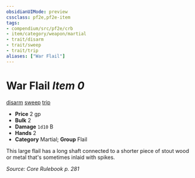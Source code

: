 ```yaml
---
obsidianUIMode: preview
cssclass: pf2e,pf2e-item
tags:
- compendium/src/pf2e/crb
- item/category/weapon/martial
- trait/disarm
- trait/sweep
- trait/trip
aliases: ["War Flail"]
---
```

# War Flail *Item 0*  
[disarm](../../../rules/traits/disarm.md)  [sweep](../../../rules/traits/sweep.md)  [trip](../../../rules/traits/trip.md)  

- **Price** 2 gp
- **Bulk** 2
- **Damage** `1d10` B
- **Hands** 2
- **Category** Martial; **Group** Flail 

This large flail has a long shaft connected to a shorter piece of stout wood or metal that's sometimes inlaid with spikes.

*Source: Core Rulebook p. 281*